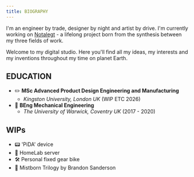 ```yaml
---
title: BIOGRAPHY
---
```

I'm an engineer by trade, designer by night and artist by drive. I'm currently working on [Notalegt](https://notalegt.xyz/) - a lifelong project born from the synthesis between my three fields of work.

Welcome to my digital studio. Here you'll find all my ideas, my interests and my inventions throughout my time on planet Earth.

## EDUCATION

- ✏️ **MSc Advanced Product Design Engineering and Manufacturing** 
   - *Kingston University, London UK* (WIP ETC 2026)
- 🔧 **BEng Mechanical Engineering** 
   - *The University of Warwick, Coventry UK* (2017 - 2020)

## WIPs

- 📟 'PiDA' device
- 🧪 HomeLab server
- 🛠️ Personal fixed gear bike
- 📖 Mistborn Trilogy by Brandon Sanderson